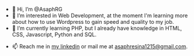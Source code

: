 - 👋 Hi, I’m @AsaphRG
- 👀 I’m interested in Web Development, at the moment I'm learning more about how to use Wordpress to gain speed and quality to my job.
- 🌱 I’m currently learning PHP, but I already have knowledge in HTML, CSS, Javascript, Python and SQL.
<!-- - 💞️ I’m looking to collaborate on -->
- 📫 Reach me in <a href="https://www.linkedin.com/in/asaphresinagil/?locale=en_US" target="_blank">my linkedin</a> or mail me at <a href="mailto:asaphresina1215@gmail.com">asaphresina1215@gmail.com</a>.

<!---
AsaphRG/AsaphRG is a ✨ special ✨ repository because its `README.md` (this file) appears on your GitHub profile.
You can click the Preview link to take a look at your changes.
--->
